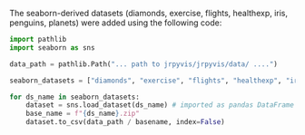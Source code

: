 The seaborn-derived datasets
(diamonds, exercise, flights, healthexp, iris, penguins, planets)
were added using the following code:

```py
import pathlib
import seaborn as sns

data_path = pathlib.Path("... path to jrpyvis/jrpyvis/data/ ....")

seaborn_datasets = ["diamonds", "exercise", "flights", "healthexp", "iris", "penguins", "planets"]

for ds_name in seaborn_datasets:
    dataset = sns.load_dataset(ds_name) # imported as pandas DataFrame
    base_name = f"{ds_name}.zip"
    dataset.to_csv(data_path / basename, index=False)
```
